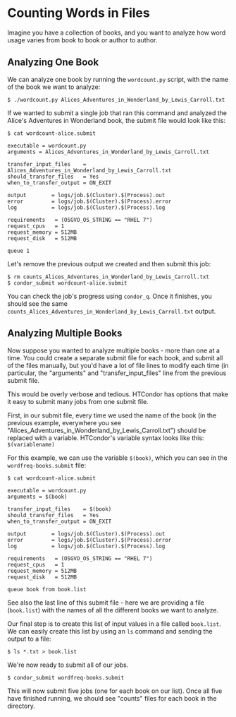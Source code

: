 # Counting Words in Files

Imagine you have a collection of books, and you want to analyze how word
usage varies from book to book or author to author. 

## Analyzing One Book

We can analyze one book by running the `wordcount.py` script, with the 
name of the book we want to analyze: 

```
$ ./wordcount.py Alices_Adventures_in_Wonderland_by_Lewis_Carroll.txt 
```

If we wanted to submit a single job that ran this command and analyzed the 
Alice's Adventures in Wonderland book, the submit file would look like this: 


```
$ cat wordcount-alice.submit

executable = wordcount.py
arguments = Alices_Adventures_in_Wonderland_by_Lewis_Carroll.txt

transfer_input_files    = Alices_Adventures_in_Wonderland_by_Lewis_Carroll.txt
should_transfer_files   = Yes
when_to_transfer_output = ON_EXIT

output        = logs/job.$(Cluster).$(Process).out
error         = logs/job.$(Cluster).$(Process).error
log           = logs/job.$(Cluster).$(Process).log

requirements   = (OSGVO_OS_STRING == "RHEL 7")
request_cpus   = 1
request_memory = 512MB
request_disk   = 512MB

queue 1     
```

Let's remove the previous output we created and then submit this job: 

```
$ rm counts_Alices_Adventures_in_Wonderland_by_Lewis_Carroll.txt 
$ condor_submit wordcount-alice.submit
```

You can check the job's progress using `condor_q`. Once it finishes, you should 
see the same `counts_Alices_Adventures_in_Wonderland_by_Lewis_Carroll.txt` output. 

## Analyzing Multiple Books

Now suppose you wanted to analyze multiple books - more than one at a time. 
You could create a separate submit file for each book, and submit all of the
files manually, but you'd have a lot of file lines to modify each time
(in particular, the "arguments" and "transfer_input_files" line from the 
previous submit file. 

This would be overly verbose and tedious. HTCondor has options that make it easy to 
submit many jobs from one submit file. 

First, in our submit file, every time we used the name of the book (in the previous example, 
everywhere you see "Alices_Adventures_in_Wonderland_by_Lewis_Carroll.txt") should be 
replaced with a variable. HTCondor's variable syntax looks like this: `$(variablename)`

For this example, we can use the variable `$(book)`, which you can see in the 
`wordfreq-books.submit` file:

```
$ cat wordcount-alice.submit

executable = wordcount.py
arguments = $(book)

transfer_input_files    = $(book)
should_transfer_files   = Yes
when_to_transfer_output = ON_EXIT

output        = logs/job.$(Cluster).$(Process).out
error         = logs/job.$(Cluster).$(Process).error
log           = logs/job.$(Cluster).$(Process).log

requirements   = (OSGVO_OS_STRING == "RHEL 7")
request_cpus   = 1
request_memory = 512MB
request_disk   = 512MB

queue book from book.list 
```

See also the last line of this submit file - here we are providing a file (`book.list`) 
with the names of all the different books we want to analyze. 

Our final step is to create this list of input values in a file 
called `book.list`. We can easily create this list by using an `ls` command and 
sending the output to a file: 

```
$ ls *.txt > book.list 
```

We're now ready to submit all of our jobs. 

```
$ condor_submit wordfreq-books.submit
```

This will now submit five jobs (one for each book on our list). Once all five 
have finished running, we should see "counts" files for each book in the directory. 